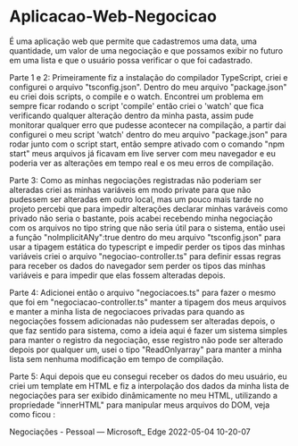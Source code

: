 # Aplicacao-Web-Negocicao
É uma aplicação web que permite que cadastremos uma data, uma quantidade, um valor de uma negociação e que possamos exibir no futuro em uma lista e que o usuário possa verificar o que foi cadastrado.

Parte 1 e 2: Primeiramente fiz a instalação do compilador TypeScript, criei e configurei o arquivo "tsconfig.json". Dentro do meu arquivo "package.json" eu criei dois scripts, o compile e o watch. Encontrei um problema em sempre ficar rodando o script 'compile' então criei o 'watch' que fica verificando qualquer alteração dentro da minha pasta, assim pude monitorar qualquer erro que pudesse acontecer na compilação, a partir dai configurei o meu script 'watch' dentro do meu arquivo "package.json" para rodar junto com o script start, então sempre ativado com o comando "npm start" meus arquivos já ficavam em live server com meu navegador e eu poderia ver as alterações em tempo real e os meu erros de compilação.

Parte 3: Como as minhas negociações registradas não poderiam ser alteradas criei as minhas variáveis em modo private para que não pudessem ser alteradas em outro local, mas um pouco mais tarde no projeto percebi que para impedir alterações declarar minhas varáveis como privado não seria o bastante, pois acabei recebendo minha negociação com os arquivos no tipo string que não seria útil para o sistema, então usei a função "noImplicitANy":true dentro do meu arquivo "tsconfig.json" para usar a tipagem estática do typescript e impedir perder os tipos das minhas variáveis criei o arquivo "negociao-controller.ts" para definir essas regras para receber os dados do navegador sem perder os tipos das minhas variáveis e para impedir que elas fossem alteradas depois.

Parte 4: Adicionei então o arquivo "negociacoes.ts" para fazer o mesmo que foi em "negociacao-controller.ts" manter a tipagem dos meus arquivos e manter a minha lista de negociacoes privadas para quando as negociações fossem adicionadas não pudessem ser alteradas depois, o que faz sentido para sistema, como a ideia aqui é fazer um sistema simples para manter o registro da negociação, esse registro não pode ser alterado depois por qualquer um, usei o tipo "ReadOnlyarray" para manter a minha lista sem nenhuma modificação em tempo de compilação.

Parte 5: Aqui depois que eu consegui receber os dados do meu usuário, eu criei um template em HTML e fiz a interpolação dos dados da minha lista de negociações para ser exibido dinâmicamente no meu HTML, utilizando a propriedade "innerHTML" para manipular meus arquivos do DOM, veja como ficou :

Negociações - Pessoal — Microsoft_ Edge 2022-05-04 10-20-07
